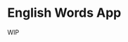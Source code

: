 # English Words App
WIP
<!--これは、次の教材で作られたサンプルアプリケーションです。   -->
<!--[*Ruby on Rails チュートリアル: 実例を使って Rails を学ぼう*](http://railstutorial.jp/)-->
<!--[Michael Hartl](http://www.michaelhartl.com/) 著-->

<!--## ライセンス-->

<!--[Ruby Rails チュートリアル](http://railstutorial.jp/)内にあるすべてのソースコードは-->
<!--MIT ライセンスと Beerware ライセンスのもとに公開されています。-->
<!--詳細は [LICENSE.md](LICENSE.md) をご覧ください。-->

<!--## 使い方-->

<!--このアプリケーションを動かす場合は、まずはリポジトリを手元にクローンしてください。-->
<!--次に、次のコマンドで必要になる Ruby Gems をインストールします。-->

<!--```-->
<!--$ bundle install --without production-->
<!--```-->

<!--その後、データベースへのマイグレーションを実行します。-->

<!--```-->
<!--$ rails db:migrate-->
<!--```-->

<!--最後に、テストを実行してうまく動いているかどうか確認してください。-->

<!--```-->
<!--$ rails test-->
<!--```-->

<!--テストが無事に通ったら、Railsサーバーを立ち上げる準備が整っているはずです。-->

<!--```-->
<!--$ rails server-->
<!--```-->

<!--詳しくは、[*Ruby on Rails チュートリアル*](http://railstutorial.jp/)を参考にしてください。-->
